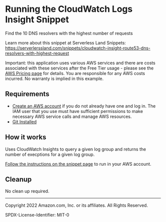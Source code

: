 # Running the CloudWatch Logs Insight Snippet

Find the 10 DNS resolvers with the highest number of requests

Learn more about this snippet at Serverless Land Snippets: https://serverlerssland.com/snippets/cloudwatch-insight-route53-dns-resolvers-with-highest-request

Important: this application uses various AWS services and there are costs associated with these services after the Free Tier usage - please see the [AWS Pricing page](https://aws.amazon.com/pricing/) for details. You are responsible for any AWS costs incurred. No warranty is implied in this example.

## Requirements

* [Create an AWS account](https://portal.aws.amazon.com/gp/aws/developer/registration/index.html) if you do not already have one and log in. The IAM user that you use must have sufficient permissions to make necessary AWS service calls and manage AWS resources.
* [Git Installed](https://git-scm.com/book/en/v2/Getting-Started-Installing-Git)

## How it works

Uses CloudWatch Insights to query a given log group and returns the number of execptions for a given log group.

[Follow the instructions on the snippet page](https://serverlerssland.com/snippets/cloudwatch-insight-route53-dns-resolvers-with-highest-request) to run in your AWS account.


## Cleanup

No clean up required.

---

Copyright 2022 Amazon.com, Inc. or its affiliates. All Rights Reserved.

SPDX-License-Identifier: MIT-0
